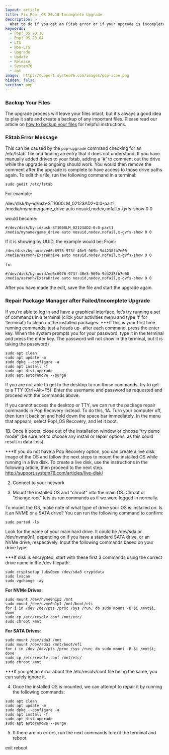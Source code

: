 ```yaml
---
layout: article
title: Fix Pop!_OS 20.10 Incomplete Upgrade
description: >
  What to do if you get an FStab error or if your upgrade is incomplete.
keywords:
  - Pop!_OS 20.10
  - Pop!_OS 20.04
  - LTS
  - Non-LTS
  - Upgrade
  - Update
  - Release
  - System76
  - apt
image:  http://support.system76.com/images/pop-icon.png
hidden: false
section: pop
---
```


### Backup Your Files
The upgrade process will leave your files intact, but it's always a good idea to play it safe and create a backup of any important files. Please read our article on [how to backup your files](/articles/backup-files/) for helpful instructions.

### FStab Error Message

This can be caused by the `pop-upgrade` command checking for an /etc/fstab' file and finding an entry that it does not understand. If you have manually added drives to your fstab, adding a '#' to comment out the drive while the upgrade is ongoing should work.  You would then remove the comment after the upgrade is complete to have access to those drive paths again. To edit this file, run the following command in a terminal:

```
sudo gedit /etc/fstab
```
For example:

/dev/disk/by-id/usb-ST1000LM_02123AD2-0:0-part1 /media/myname/game_drive auto 
nosuid,nodev,nofail,x-gvfs-show 0 0

would become:

```
#/dev/disk/by-id/usb-ST1000LM_02123AD2-0:0-part1 /media/myname/game_drive auto nosuid,nodev,nofail,x-gvfs-show 0 0
```

If it is showing by UUID, the example would be:
From:

```
/dev/disk/by-uuid/ed6c6976-973f-40e5-969b-9d4238fb7e00 /media/aaronh/ExtraDrive auto nosuid,nodev,nofail,x-gvfs-show 0 0
```

To:

```
#/dev/disk/by-uuid/ed6c6976-973f-40e5-969b-9d4238fb7e00 /media/aaronh/ExtraDrive auto nosuid,nodev,nofail,x-gvfs-show 0 0
```

After you have made the edit, save the file and start the upgrade again.

### Repair Package Manager after Failed/Incomplete Upgrade

If you’re able to log in and have a graphical interface, let’s try running a set of commands in a terminal (click your activities menu and type ‘t’ for ‘terminal’) to clean up the installed packages:
***If this is your first time running commands, just a heads up- after each command, press the enter key. When the system prompts you for your password, type it in the terminal and press the enter key. The password will not show in the terminal, but it is taking the password)

```
sudo apt clean
sudo apt update -m
sudo dpkg --configure -a
sudo apt install -f
sudo apt dist-upgrade
sudo apt autoremove --purge
```

If you are not able to get to the desktop to run those commands, try to get to a TTY (Ctrl+Alt+F5). Enter the username and password as requested and proceed with the commands above.

If you cannot access the desktop or TTY, we can run the package repair commands in Pop Recovery instead. To do this, 
1A. Turn your computer off, then turn it back on and hold down the space bar immediately. In the menu that appears, select Pop!_OS Recovery, and let it boot.
 
1B. Once it boots, close out of the installation window or choose “try demo mode” (be sure not to choose any install or repair options, as this could result in data loss). 

***If you do not have a Pop Recovery option, you can create a live disk image of the OS and follow the next steps to mount the installed OS while running in a live disk. To create a live disk, use the instructions in the following article, then proceed to the next step.
http://support.system76.com/articles/live-disk/

2. Connect to your network

3. Mount the installed OS and  "chroot" into the main OS. Chroot or "change root" lets us run commands as if we were logged in normally.

To mount the OS, make note of what type of drive your OS is installed on. Is it an NVME or a SATA drive? You can run the following command to confirm:

```
sudo parted -ls
```

Look for the name of your main hard drive. It could be /dev/sda or /dev/nvme0n1, depending on if you have a standard SATA drive, or an NVMe drive, respectively. Input the following commands based on your drive type:

***If disk is encrypted, start with these first 3 commands using the correct drive name in the /dev filepath:

```
sudo cryptsetup luksOpen /dev/sda3 cryptdata
sudo lvscan
sudo vgchange -ay
```
**For NVMe Drives**:
```
sudo mount /dev/nvme0n1p3 /mnt
sudo mount /dev/nvme0n1p1 /mnt/boot/efi
for i in /dev /dev/pts /proc /sys /run; do sudo mount -B $i /mnt$i; done
sudo cp /etc/resolv.conf /mnt/etc/
sudo chroot /mnt
```
**For SATA Drives**:
```
sudo mount /dev/sda3 /mnt
sudo mount /dev/sda1 /mnt/boot/efi
for i in /dev /dev/pts /proc /sys /run; do sudo mount -B $i /mnt$i; done
sudo cp /etc/resolv.conf /mnt/etc/
sudo chroot /mnt
```
***If you get an error about the /etc/resolv/conf file being the same, you can safely ignore it.

4. Once the installed OS is mounted, we can attempt to repair it by running the following commands:
```
sudo apt clean
sudo apt update -m
sudo dpkg --configure -a
sudo apt install -f
sudo apt dist-upgrade
sudo apt autoremove --purge
```

5. If there are no errors, run the next commands to exit the terminal and reboot.

exit
reboot
